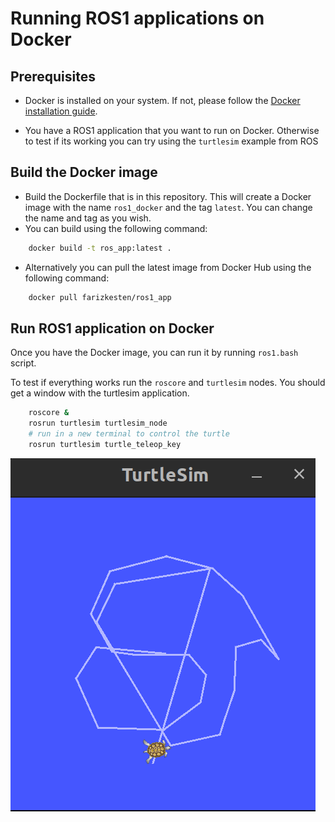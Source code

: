# Running ROS1 applications on Docker


## Prerequisites
- Docker is installed on your system. If not, please follow the [Docker installation guide](https://docs.docker.com/engine/installation/).

- You have a ROS1 application that you want to run on Docker. Otherwise to test if its working you can try using the `turtlesim` example from ROS


## Build the Docker image
- Build the Dockerfile that is in this repository. This will create a Docker image with the name `ros1_docker` and the tag `latest`. You can change the name and tag as you wish.
- You can build using the following command:

```bash
    docker build -t ros_app:latest .
```
- Alternatively you can pull the latest image from Docker Hub using the following command:

```bash
    docker pull farizkesten/ros1_app
```


## Run ROS1 application on Docker
Once you have the Docker image, you can run it by running `ros1.bash` script.

To test if everything works run the `roscore` and `turtlesim` nodes. You should get a window with the turtlesim application.

```bash
    roscore &
    rosrun turtlesim turtlesim_node
    # run in a new terminal to control the turtle
    rosrun turtlesim turtle_teleop_key
```

![Alt text](images/turtlesim.png)
